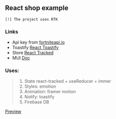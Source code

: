 ## React shop example

~~~
[!] The project uses RTK
~~~

### Links
- Api key from [fortniteapi.io](https://dashboard.fortniteapi.io)
- Toastify [React Toastify](https://fkhadra.github.io/react-toastify/introduction/)
- Store [React Tracked](https://react-tracked.js.org/docs/tutorial-02/)
- MUI [Doc](https://mui.com/material-ui/getting-started/usage)
  
### Uses: 
> 1. State react-tracked + useReducer + immer
> 2. Styles: emotion
> 3. Animation: framer motion
> 4. Notify: toastify 
> 5. Firebase DB

[Preview](https://kasapvictor.github.io/...)